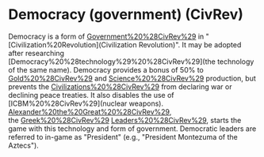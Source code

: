 # Democracy (government) (CivRev)

Democracy is a form of [Government%20%28CivRev%29](government) in "[Civilization%20Revolution](Civilization Revolution)". It may be adopted after researching [Democracy%20%28technology%29%20%28CivRev%29](the technology of the same name).
Democracy provides a bonus of 50% to [Gold%20%28CivRev%29](gold) and [Science%20%28CivRev%29](science) production, but prevents the [Civilizations%20%28CivRev%29](civilization) from declaring war or declining peace treaties. It also disables the use of [ICBM%20%28CivRev%29](nuclear weapons). [Alexander%20the%20Great%20%28CivRev%29](Alexander), the [Greek%20%28CivRev%29](Greek) [Leaders%20%28CivRev%29](leader), starts the game with this technology and form of government.
Democratic leaders are referred to in-game as "President" (e.g., "President Montezuma of the Aztecs").